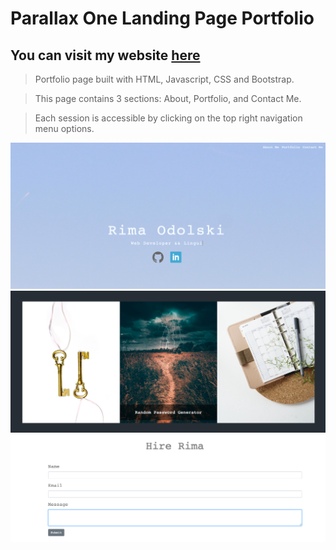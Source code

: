 # Parallax One Landing Page Portfolio 
## You can visit my website [here](https://rimaodolski.github.io/My-Portfolio/)
> Portfolio page built with HTML, Javascript, CSS and Bootstrap. 

> This page contains 3 sections: About, Portfolio, and Contact Me. 

> Each session is accessible by clicking on the top right navigation menu options. 

![Portfolio Snippet](assets/backimages/LandingPage.png)
![Portfolio Snippet](assets/backimages/PortfolioSnippet.png)
![Portfolio Snippet](assets/backimages/contactme.png)

